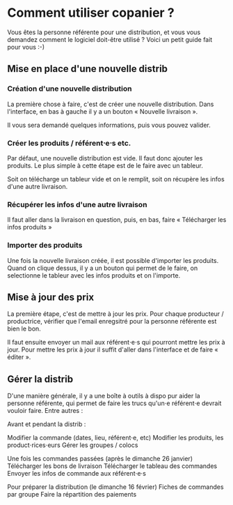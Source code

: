 # Comment utiliser copanier ?

Vous êtes la personne référente pour une distribution, et vous vous demandez comment le logiciel doit-être utilisé ? Voici un petit guide fait pour vous :-)

## Mise en place d'une nouvelle distrib

### Création d'une nouvelle distribution

La première chose à faire, c'est de créer une nouvelle distribution.
Dans l'interface, en bas à gauche il y a un bouton « Nouvelle livraison ».

Il vous sera demandé quelques informations, puis vous pouvez valider.

### Créer les produits / référent⋅e⋅s etc.

Par défaut, une nouvelle distribution est vide. Il faut donc ajouter les produits.
Le plus simple à cette étape est de le faire avec un tableur.

Soit on télécharge un tableur vide et on le remplit, soit on récupère les infos d'une autre livraison.

### Récupérer les infos d'une autre livraison

Il faut aller dans la livraison en question, puis, en bas, faire « Télécharger les infos produits »

### Importer des produits

Une fois la nouvelle livraison créée, il est possible d'importer les produits. Quand on clique dessus, il y a un bouton qui permet de le faire, on selectionne le tableur avec les infos produits et on l'importe.

## Mise à jour des prix

La première étape, c'est de mettre à jour les prix. Pour chaque producteur / productrice, vérifier que l'email enregsitré pour la personne référente est bien le bon.

Il faut ensuite envoyer un mail aux référent⋅e⋅s qui pourront mettre les prix à jour. Pour mettre les prix à jour il suffit d'aller dans l'interface et de faire « éditer ».

## Gérer la distrib

D'une manière générale, il y a une boîte à outils à dispo pur aider la personne référente, qui permet de faire les trucs qu'un⋅e référent⋅e devrait vouloir faire. Entre autres :

Avant et pendant la distrib :

  Modifier la commande (dates, lieu, référent⋅e, etc)
  Modifier les produits, les product⋅rices⋅eurs
  Gérer les groupes / colocs

Une fois les commandes passées (après le dimanche 26 janvier)
  Télécharger les bons de livraison
  Télécharger le tableau des commandes
  Envoyer les infos de commande aux référent⋅e⋅s

Pour préparer la distribution (le dimanche 16 février)
  Fiches de commandes par groupe
  Faire la répartition des paiements